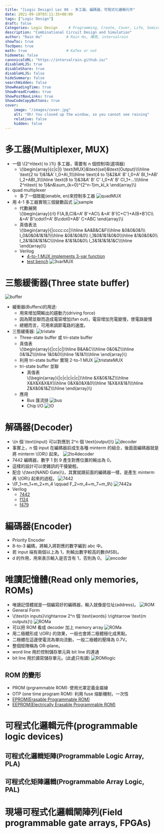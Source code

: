 ```yaml
---
title: "[Logic Design] Lec 08 - 多工器、編碼器、可程式化邏輯元件"
date: 2021-09-18T03:11:35+08:00
tags: ["Logic Design"]
draft: false
Categories: Logic Design     # Programming, Create, Cover, Life, Semiconductor, Leetcode, Logic Design, Daily
description: "Combinational Circuit Design and Simulation"
author: "Rain Hu"           # Rain Hu, 陣雨, intervalrain
showToc: true
TocOpen: true
math: true                  # KaTex or not
hidemeta: false
canonicalURL: "https://intervalrain.github.io/"
disableHLJS: true
disableShare: true
disableHLJS: false
hideSummary: false
searchHidden: false
ShowReadingTime: true
ShowBreadCrumbs: true
ShowPostNavLinks: true
ShowCodeCopyButtons: true
cover:
    image: "/images/cover.jpg"
    alt: "Oh! You closed up the window, so you cannot see raining"
    relative: false
    hidden: false
---
```

# 多工器(Multiplexer, MUX)
+ 一個 \\(2^n\text{ to }1\\) 多工器，需要有 n 個控制項(選項器)
    + \\(\begin{array}{c|c|l}
    \text{MUX}&\text{sel}&\text{Output}\\\\\hline
    \text{2 to 1}&1&A' I_0+AI_1\\\\\hline
    \text{4 to 1}&2&A' B' I_0+A' BI_1+AB' I_2+ABI_3\\\\\hline
    \text{8 to 1}&3&A' B' C' I_0+A' B' CI_1+...\\\\\hline
    2^n\text{ to 1}&n&\sum_{k=0}^{2^n-1}m_kI_k
    \end{array}\\)
+ quad multiplexer 
    + 多了一個致能(enable, en)來控制多工器
    ![quadMUX](/posts/LogicDesign/L8/quadMUX.png)
+ 用 4-1 多工器實現三個變數函式
    ![sample](/posts/LogicDesign/L8/sample.png)   
    + 代數展開   
    \\(\begin{array}{rl}
    F(A,B,C)&=A' B'+AC\\\\
            &=A' B'(C+C')+A(B+B')C\\\\
            &=A' B'\cdot1+A' B\cdot0+AB' C+ABC
    \end{array}\\)
    + 真值表法  
    \\(\begin{array}{|cccc:cc|}\hline
       &A&B&C&F\\\\\hline
       &0&0&0&1\\\\
    I_0&0&0&1&1&1\\\\\hline
       &0&1&0&0\\\\
    I_1&0&1&1&0&0\\\\\hline
       &1&0&0&0\\\\
    I_2&1&0&1&1&C\\\\\hline
       &1&1&0&0\\\\
    I_3&1&1&1&1&C\\\\\hline
    \end{array}\\)
    + Verilog
        + [4-to-1 MUX implements 3-var function](https://github.com/intervalrain/Verilog/blob/main/3varMUX/threevarMUX.v)  
        + [test bench](https://github.com/intervalrain/Verilog/blob/main/3varMUX/threevarMUX_tb.v)
        ![3varMUX](/posts/LogicDesign/L8/3varMUX.png)

# 三態緩衝器(Three state buffer)
![buffer](/posts/LogicDesign/L8/buffer.png)
+ 緩衝器(Buffers)的用途:
    + 用來增加閘輸出的趨動力(driving force)
    + 因為閘並聯而造成電容增加(fan out)，電容增加充電變慢，使電路變慢
    + 總體而言，可用來調節電路的速度。
+ 三態緩衝器:
    ![tristate](/posts/LogicDesign/L8/tristate.png)
    + Three-state buffer 或 tri-state buffer
    + 真值表  
        \\(\begin{array}{|cc|c|}\hline
        B&A&C\\\\\hline
        0&0&Z\\\\\hline
        0&1&Z\\\\\hline
        1&0&0\\\\\hline
        1&1&1\\\\\hline
        \end{array}\\)
    + 利用 tri-state buffer 實現 2-to-1 MUX
        ![tristateMUX](/posts/LogicDesign/L8/tristateMUX.png)
    + tri-state buffer 並聯
        + 真值表  
            \\(\begin{array}{|c|c|c|c|c|}\hline
             &X&0&1&Z\\\\\hline
            X&X&X&X&X\\\\\hline
            0&X&0&X&0\\\\\hline
            1&X&X&1&1\\\\\hline
            Z&X&0&1&Z\\\\\hline
            \end{array}\\)
    + 應用
        + Bus 匯流排
            ![bus](/posts/LogicDesign/L8/bus.png)
        + Chip I/O
            ![IO](/posts/LogicDesign/L8/IO.png)

# 解碼器(Decoder)
+ \\(n 個 \text{input} 可以對應到 2^n 個 \text{output}\\)
![decoder](/posts/LogicDesign/L8/decoder.png)
+ 事實上，n 個 input 在編碼器前成生各種 minterm 的組合，後面面編碼器就是將 minterm \\(OR\\) 起來。
![2to4decoder](/posts/LogicDesign/L8/2to4decoder.png)
+ 7442 編碼器，數字 1 到 9 產生對應位置的輸出為 0。
+ 這樣的設計可以使雜訊的干擾變輕。
+ 配合 \\(\text{NAND Gate}\\)，其實就跟前面的編碼器一樣，是產生 minterm 再 \\(OR\\) 起來的過程。
![7442](/posts/LogicDesign/L8/7442.png)
+ \\(F_1=m_1+m_2+m_4 \qquad F_2=m_4+m_7+m_9\\)
![7442a](/posts/LogicDesign/L8/7442a.png)
+ Verilog
    + [7442](https://github.com/intervalrain/Verilog/blob/main/7442/u7442.v)  
    + [f124](https://github.com/intervalrain/Verilog/blob/main/7442/f124.v)  
    + [f479](https://github.com/intervalrain/Verilog/blob/main/7442/f479.v)  
# 編碼器(Encoder)
+ Priority Encoder
+ 8-to-3 編碼，將輸入將對應的數字編到 abc 中。
+ 若 input 端有兩個以上為 1，則輸出數字較高的數(MSB)。
+ d 的作用，用來表示輸入是否含有 1，否則為 0。
![encoder](/posts/LogicDesign/L8/encoder.png)
# 唯讀記憶體(Read only memories, ROMs)
+ 唯讀記憶體就是一個編寫好的編碼器，輸入就像是位址(address)。
![ROM](/posts/LogicDesign/L8/ROM.png)
+ General Form
+ \\(\text{n inputs}\rightarrow 2^n 個 \text{words} \rightarrow \text{m outputs}\\)
![ROMa](/posts/LogicDesign/L8/ROMa.png)
+ 可以把 ROM 看成 decoder 加上 memory array
![ROMa](/posts/LogicDesign/L8/ROMb.png)
+ 用二極體形成 \\(OR\\) 的效果，一般也會將二極體極化成黑點。
+ 二極體在這邊使電流為單向流動，一般二極體的壓降為 0.7V。
+ 整個矩陣稱為 OR-plane。
+ word line 用於控制儲存單元與 bit line 的連通
+ bit line 用於讀寫儲存單元。(此處只有讀)
![ROMlogic](/posts/LogicDesign/L8/ROMlogic.png)
## ROM 的變形
+ PROM (prgrammable ROM): 使用光罩定義金屬線
+ OTP (one time program ROM): 利用 fuse 熔斷機制，一次性
+ [EPROM(Erasable Programmable ROM)](https://zh.wikipedia.org/wiki/%E5%8F%AF%E6%93%A6%E9%99%A4%E5%8F%AF%E8%A6%8F%E5%8A%83%E5%BC%8F%E5%94%AF%E8%AE%80%E8%A8%98%E6%86%B6%E9%AB%94) 
+ [EEPROM(Electrically Erasable Programmable ROM)](https://www.bing.com/ck/a?!&&p=e8e7ebb1e0244b68652327e240ce70bfb30d911a168646bafc34ef8a057a3d09JmltdHM9MTY1NTQwMjUwMyZpZ3VpZD0yMGIxZmU2Ni1mYmQzLTQwOTctYThkNy02NWFkZDYzZmM5MGEmaW5zaWQ9NTE2Ng&ptn=3&fclid=60e5998b-ed9e-11ec-9bb0-156d89d30233&u=a1aHR0cHM6Ly96aC53aWtpcGVkaWEub3JnL3poLXR3LyVFOSU5QiVCQiVFNSVBRCU5MCVFNiU4QSVCOSVFOSU5OSVBNCVFNSVCQyU4RiVFNSU4RiVBRiVFOCVBNCU4NyVFNSVBRiVBQiVFNSU5NCVBRiVFOCVBRSU4MCVFOCVBOCU5OCVFNiU4NiVCNiVFOSVBQiU5NA&ntb=1) 

# 可程式化邏輯元件(programmable logic devices)
## 可程式化邏輯矩陣(Programmable Logic Array, PLA)

## 可程式化矩陣邏輯(Programmable Array Logic, PAL)

# 現場可程式化邏輯閘陣列(Field programmable gate arrays, FPGAs)